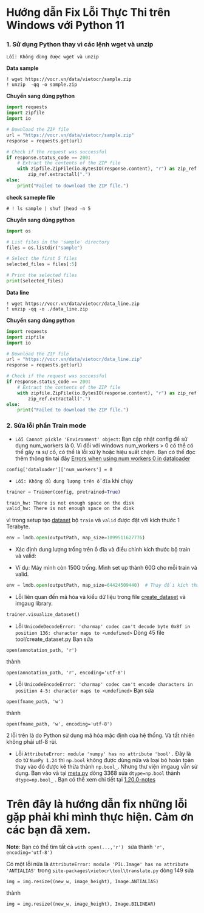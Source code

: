 # Hướng dẫn Fix Lỗi Thực Thi trên Windows với Python 11

### 1. Sử dụng Python thay vì các lệnh wget và unzip

`Lỗi: Không dùng được wget và unzip`

**Data sample**

```
! wget https://vocr.vn/data/vietocr/sample.zip
! unzip  -qq -o sample.zip
```

**Chuyển sang dùng python**

```python
import requests
import zipfile
import io

# Download the ZIP file
url = "https://vocr.vn/data/vietocr/sample.zip"
response = requests.get(url)

# Check if the request was successful
if response.status_code == 200:
    # Extract the contents of the ZIP file
    with zipfile.ZipFile(io.BytesIO(response.content), "r") as zip_ref:
        zip_ref.extractall(".")
else:
    print("Failed to download the ZIP file.")
```

**check sameple file**

```
# ! ls sample | shuf |head -n 5
```

**Chuyển sang dùng python**

```python
import os

# List files in the 'sample' directory
files = os.listdir("sample")

# Select the first 5 files
selected_files = files[:5]

# Print the selected files
print(selected_files)
```

**Data line**

```
! wget https://vocr.vn/data/vietocr/data_line.zip
! unzip -qq -o ./data_line.zip
```

**Chuyển sang dùng python**

```python
import requests
import zipfile
import io

# Download the ZIP file
url = "https://vocr.vn/data/vietocr/data_line.zip"
response = requests.get(url)

# Check if the request was successful
if response.status_code == 200:
    # Extract the contents of the ZIP file
    with zipfile.ZipFile(io.BytesIO(response.content), "r") as zip_ref:
        zip_ref.extractall(".")
else:
    print("Failed to download the ZIP file.")
```

### 2. Sửa lỗi phần Train mode

- `Lỗi Cannot pickle 'Environment' object`: Bạn cập nhật config để sử dụng num_workers là 0. Vì đối với windows num_workers > 0 có thể có thể gây ra sự cố, có thể là lỗi xử lý hoặc hiệu suất chậm. Bạn có thể đọc thêm thông tin tại đây [Errors when using num workers 0 in dataloader](https://discuss.pytorch.org/t/errors-when-using-num-workers-0-in-dataloader/97564/5)

```
config['dataloader']['num_workers'] = 0
```

- `Lỗi: Không đủ dung lượng trên ổ đĩa` khi chạy

```python
trainer = Trainer(config, pretrained=True)
```

```bash
train_hw: There is not enough space on the disk
valid_hw: There is not enough space on the disk
```

vì trong setup tạo [dataset](vietocr\tool\create_dataset.py) bộ `train` và `valid` được đặt với kích thước 1 Terabyte.

```python
env = lmdb.open(outputPath, map_size=1099511627776)
```

- Xác định dung lượng trống trên ổ đĩa và điều chỉnh kích thước bộ train và valid:

- Ví dụ: Máy mình còn 150G trống. Mình set up thành 60G cho mỗi train và valid.

```python
env = lmdb.open(outputPath, map_size=64424509440)  # Thay đổi kích thước LMDB theo dung lượng ổ đĩa trống
```

- Lỗi liên quan đến mã hóa và kiểu dữ liệu trong file [create_dataset](vietocr\tool\create_dataset.py) và imgaug library.

```python
trainer.visualize_dataset()
```

- Lỗi `UnicodeDecodeError: 'charmap' codec can't decode byte 0x8f in position 136: character maps to <undefined>`
  Dòng 45 file tool/create_dataset.py
  Bạn sửa

```
open(annotation_path, 'r')
```

thành

```
open(annotation_path, 'r', encoding='utf-8')
```

- Lỗi `UnicodeEncodeError: 'charmap' codec can't encode characters in position 4-5: character maps to <undefined>`
  Bạn sửa

```
open(fname_path, 'w')
```

thành

```
open(fname_path, 'w', encoding='utf-8')
```

2 lỗi trên là do Python sử dụng mã hóa mặc định của hệ thống. Và tất nhiên không phải utf-8 rùi.

- Lỗi `AttributeError: module 'numpy' has no attribute 'bool'.` Đây là do từ `NumPy 1.24` thì `np.bool` không được dùng nữa và loại bỏ hoàn toàn thay vào đó được kê thừa thành `np.bool_`. Nhưng thư viện imgaug vẫn sử dụng. Bạn vào và tại [meta.py](\imgaug\augmenters\meta.py) dòng 3368 sửa `dtype=np.bool` thành `dtype=np.bool_` .
  Bạn có thể xem chi tiết tại [1.20.0-notes](https://numpy.org/devdocs/release/1.20.0-notes.html#deprecations)

# **Trên đây là hướng dẫn fix những lỗi gặp phải khi mình thực hiện. Cảm ơn các bạn đã xem.**

**Note**:
Bạn có thể tìm tất cả `with open(...,'r') ` sửa thành `'r', encoding='utf-8')`

Có một lỗi nữa là
`AttributeError: module 'PIL.Image' has no attribute 'ANTIALIAS'`
trong `site-packages\vietocr\tool\translate.py` dòng 149
sửa

```
img = img.resize((new_w, image_height), Image.ANTIALIAS)
```

thành

```
img = img.resize((new_w, image_height), Image.BILINEAR)
```
